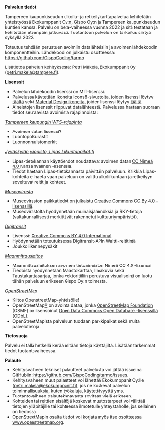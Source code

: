 **Palvelun tiedot**

Tampereen kaupunkiseudun ulkoilu- ja retkeilykarttapalvelua kehitetään yhteistyössä Ekokumppanit Oy:n, Gispo Oy:n ja Tampereen kaupunkiseudun kuntien kanssa. Palvelu on beta-vaiheessa vuonna 2022 ja sitä testataan ja kehitetään eteenpäin jatkuvasti. Tuotantoon palvelun on tarkoitus siirtyä syksyllä 2022.

Toteutus tehdään perustuen avoimiin datalähteisiin ja avoimen lähdekoodin komponentteihin. Lähdekoodi on julkaistu osoitteessa: https://github.com/GispoCoding/tarmo

Lisätietoa palvelun kehityksestä: Petri Mäkelä, Ekokumppanit Oy (petri.makela@tampere.fi).

**Lisenssit**

- Palvelun lähdekoodin lisenssi on MIT-lisenssi.
- Palvelussa käytetään ikoneita [Icons8](https://icons8.com/)-sivustolta, joiden lisenssi löytyy [täältä](https://intercom.help/icons8-7fb7577e8170/en/articles/5534926-universal-multimedia-licensing-agreement-for-icons8) sekä [Material Design ikoneita](https://materialdesignicons.com/), joiden lisenssi löytyy [täältä ](https://www.apache.org/licenses/LICENSE-2.0.html)
- Aineistojen lisenssit riippuvat datalähteestä. Palvelussa haetaan suoraan tiedot seuraavista avoimista rajapinnoista:

[_Tampereen kaupungin WFS-rajapinta_](https://geodata.tampere.fi/geoserver/web/)

- Avoimen datan lisenssi?
- Luontopolkurastit
- Luonnonmuistomerkit

_[Jyväskylän yliopisto, Lipas Liikuntapaikat.fi](https://www.lipas.fi/etusivu)_

- Lipas-tietokannan käyttöehdot noudattavat avoimen datan [CC Nimeä 4.0 ](https://creativecommons.org/licenses/by/4.0/deed.fi)Kansainvälinen -lisenssiä.
- Tiedot haetaan Lipas-tietokannasta päivittäin palveluun. Kaikkia Lipas-kohteita ei haeta vaan palveluun on valittu ulkoliikuntaan ja retkeilyyn soveltuvat reitit ja kohteet.

_[Museovirasto](https://www.museovirasto.fi/fi/palvelut-ja-ohjeet/tietojarjestelmat/kulttuuriympariston-tietojarjestelmat/kulttuuriympaeristoen-paikkatietoaineistot)_

- Museoviraston paikkatiedot on julkaistu [Creative Commons CC By 4.0 -lisenssillä](https://creativecommons.fi/lisenssit/).
- Museovirastolta hyödynnetään muinaisjäännöksiä ja RKY-tietoja (valtakunnallisesti merkittävät rakennetut kulttuuriympäristöt).

_[Digitransit](https://digitransit.fi/en/developers/apis/)_

- Lisenssi: [Creative Commons BY 4.0 International](https://creativecommons.org/licenses/by/4.0/)
- Hyödynnetään toteutuksessa Digitransit-APIn Waltti-reititintä
- Joukkoliikennepysäkit

_[Maanmittauslaitos](https://www.maanmittauslaitos.fi/tietoa-maanmittauslaitoksesta/teemat/tutustu-rajapintapalveluiden-kayttoon/rajapintojen-kautta)_

- Maanmittauslaitoksen avoimen tietoaineiston Nimeä CC 4.0 -lisenssi
- Tiedoista hyödynnetään Maastokarttaa, Ilmakuvia sekä Taustakarttasarjaa, jonka vektoritiiliin perustuva visualisointi on luotu tähän palveluun erikseen Gispo Oy:n toimesta.

_[OpenStreetMap](https://www.openstreetmap.org/)_

- Kiitos OpenstreetMap-yhteisölle!
- OpenStreetMap[®](https://www.openstreetmap.org/copyright#trademarks) on avointa dataa, jonka [OpenStreetMap Foundation](https://osmfoundation.org/) (OSMF) on lisensoinut [Open Data Commons Open Database -lisenssillä](https://opendatacommons.org/licenses/odbl/) (ODbL).
- OpenStreetMapista palveluun tuodaan parkkipaikat sekä muita palvelutietoja.

**Tietosuoja**

Palvelu ei tällä hetkellä kerää mitään tietoja käyttäjiltä. Lisätään tarkemmat tiedot tuotantovaiheessa.

**Palaute**

- Kehitysvaiheen tekniset palautteet palvelusta voi jättää issueina GitHubiin: https://github.com/GispoCoding/tarmo/issues.
- Kehitysvaiheen muut palautteet voi lähettää Ekokumppanit Oy:lle (petri.makela@ekokumppanit.fi), jos ne koskevat palvelun toiminnallisuuksia, kuten työkaluja, käytettävyyttä yms.
- Tuotantovaiheen palautekanavasta sovitaan vielä erikseen.
- Kohteiden tai reittien sisältöjä koskevat muutostarpeet voi välittää tietojen ylläpitäjille tai kohteessa ilmotetulle yhteystaholle, jos sellainen on tiedossa
- OpenStreetMapin osalta tiedot voi korjata myös itse osoitteessa www.openstreetmap.org.

